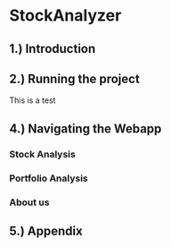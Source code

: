 # StockAnalyzer

## 1.) Introduction


## 2.) Running the project

This is a test

## 4.) Navigating the Webapp

### Stock Analysis



### Portfolio Analysis

### About us


## 5.) Appendix
















